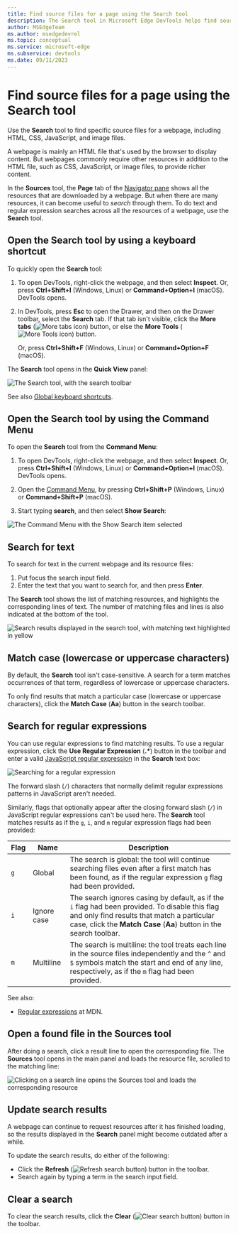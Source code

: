 ```yaml
---
title: Find source files for a page using the Search tool
description: The Search tool in Microsoft Edge DevTools helps find source files.
author: MSEdgeTeam
ms.author: msedgedevrel
ms.topic: conceptual
ms.service: microsoft-edge
ms.subservice: devtools
ms.date: 09/11/2023
---
```

# Find source files for a page using the Search tool

Use the **Search** tool to find specific source files for a webpage, including HTML, CSS, JavaScript, and image files.

A webpage is mainly an HTML file that's used by the browser to display content.  But webpages commonly require other resources in addition to the HTML file, such as CSS, JavaScript, or image files, to provide richer content.

In the **Sources** tool, the **Page** tab of the [Navigator pane](../sources/index.md#using-the-navigator-pane-to-select-files) shows all the resources that are downloaded by a webpage.  But when there are many resources, it can become useful to _search_ through them.  To do text and regular expression searches across all the resources of a webpage, use the **Search** tool.


<!-- ====================================================================== -->
## Open the Search tool by using a keyboard shortcut

To quickly open the **Search** tool:

1. To open DevTools, right-click the webpage, and then select **Inspect**.  Or, press **Ctrl+Shift+I** (Windows, Linux) or **Command+Option+I** (macOS).  DevTools opens.

1. In DevTools, press **Esc** to open the Drawer, and then on the Drawer toolbar, select the **Search** tab.  If that tab isn't visible, click the **More tabs** (![More tabs icon](./search-tool-images/more-tabs-icon-light-theme.png)) button, or else the **More Tools** (![More Tools icon](./search-tool-images/more-tools-icon-light-theme.png)) button.

   Or, press **Ctrl+Shift+F** (Windows, Linux) or **Command+Option+F** (macOS).

The **Search** tool opens in the **Quick View** panel:

![The Search tool, with the search toolbar](./search-tool-images/search-tool-first-open.png)

See also [Global keyboard shortcuts](../shortcuts/index.md#global-keyboard-shortcuts).


<!-- ====================================================================== -->
## Open the Search tool by using the Command Menu

To open the **Search** tool from the **Command Menu**:

1. To open DevTools, right-click the webpage, and then select **Inspect**.  Or, press **Ctrl+Shift+I** (Windows, Linux) or **Command+Option+I** (macOS).  DevTools opens.

1. Open the [Command Menu](../command-menu/index.md), by pressing **Ctrl+Shift+P** (Windows, Linux) or **Command+Shift+P** (macOS).

1. Start typing **search**, and then select **Show Search**:

![The Command Menu with the Show Search item selected](./search-tool-images/open-search-tool.png)


<!-- ====================================================================== -->
## Search for text

To search for text in the current webpage and its resource files:

1. Put focus the search input field.
1. Enter the text that you want to search for, and then press **Enter**.

The **Search** tool shows the list of matching resources, and highlights the corresponding lines of text.  The number of matching files and lines is also indicated at the bottom of the tool.

![Search results displayed in the search tool, with matching text highlighted in yellow](./search-tool-images/search-tool-search-results.png)

<!-- The search results are pretty-printed. -->


<!-- ====================================================================== -->
## Match case (lowercase or uppercase characters)

By default, the **Search** tool isn't case-sensitive.  A search for a term matches occurrences of that term, regardless of lowercase or uppercase characters.

To only find results that match a particular case (lowercase or uppercase characters), click the **Match Case** (**Aa**) button in the search toolbar.


<!-- ====================================================================== -->
## Search for regular expressions

You can use regular expressions to find matching results.  To use a regular expression, click the **Use Regular Expression** (**.\***) button in the toolbar and enter a valid [JavaScript regular expression](https://developer.mozilla.org/docs/Web/JavaScript/Guide/Regular_Expressions) in the **Search** text box:

![Searching for a regular expression](./search-tool-images/search-tool-regexp.png)

The forward slash (`/`) characters that normally delimit regular expressions patterns in JavaScript aren't needed.

Similarly, flags that optionally appear after the closing forward slash (`/`) in JavaScript regular expressions can't be used here. The **Search** tool matches results as if the `g`, `i`, and `m` regular expression flags had been provided:

| Flag | Name | Description |
|---|---|---|
| `g` | Global | The search is global: the tool will continue searching files even after a first match has been found, as if the regular expression `g` flag had been provided. |
| `i` | Ignore case | The search ignores casing by default, as if the `i` flag had been provided. To disable this flag and only find results that match a particular case, click the **Match Case** (**Aa**) button in the search toolbar. |
| `m` | Multiline | The search is multiline: the tool treats each line in the source files independently and the `^` and `$` symbols match the start and end of any line, respectively, as if the `m` flag had been provided. |

See also:
* [Regular expressions](https://developer.mozilla.org/docs/Web/JavaScript/Guide/Regular_Expressions) at MDN.


<!-- ====================================================================== -->
## Open a found file in the Sources tool

After doing a search, click a result line to open the corresponding file.  The **Sources** tool opens in the main panel and loads the resource file, scrolled to the matching line:

![Clicking on a search line opens the Sources tool and loads the corresponding resource](./search-tool-images/search-tool-open-in-sources.png)


<!-- ====================================================================== -->
## Update search results

A webpage can continue to request resources after it has finished loading, so the results displayed in the **Search** panel might become outdated after a while.

To update the search results, do either of the following:
*  Click the **Refresh** (![Refresh search button](./search-tool-images/search-tool-refresh.png)) button in the toolbar.
*  Search again by typing a term in the search input field.


<!-- ====================================================================== -->
## Clear a search

To clear the search results, click the **Clear** (![Clear search button](./search-tool-images/search-tool-clear.png)) button in the toolbar.
